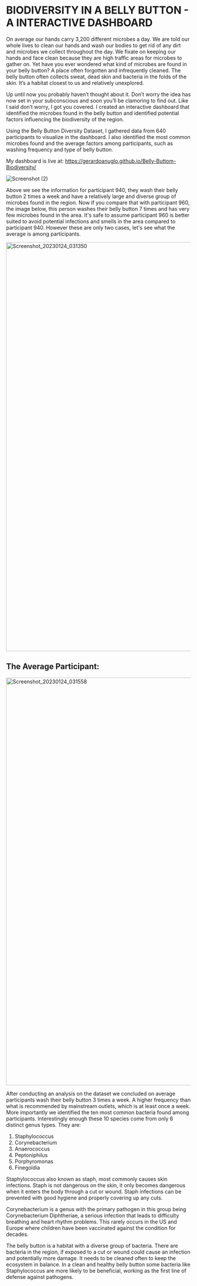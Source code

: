 # BIODIVERSITY IN A BELLY BUTTON - A INTERACTIVE DASHBOARD

On average our hands carry 3,200 different microbes a day. We are told our whole lives to clean our hands and wash our bodies to get rid of any dirt and microbes we collect throughout the day. We fixate on keeping our hands and face clean because they are high traffic areas for microbes to gather on. Yet have you ever wondered what kind of microbes are found in your belly button?  A place often forgotten and infrequently cleaned. The belly button often collects sweat, dead skin and bacteria in the folds of the skin. It’s a habitat closest to us and relatively unexplored.
 
Up until now you probably haven’t thought about it. Don’t worry the idea has now set in your subconscious and soon you’ll be clamoring to find out. Like I said don’t worry, I got you covered. I created an interactive dashboard that identified the microbes found in the belly button and identified potential factors influencing the biodiversity of the region. 

Using the Belly Button Diversity Dataset, I gathered data from 640 participants to visualize in the dashboard. I also identified the most common microbes found and the average factors among participants, such as washing frequency and type of belly button. 

My dashboard is live at: https://gerardoanuglo.github.io/Belly-Buttom-Biodiversity/

![Screenshot (2)](https://user-images.githubusercontent.com/85320743/213582131-a6547f27-23f7-4ac5-b55b-5be28a2e161c.png)

Above we see the information for participant 940, they wash their belly button 2 times a week and have a relatively large and diverse group of microbes found in the region. Now if you compare that with participant 960, the image below, this person washes their belly button 7 times and has very few microbes found in the area. It's safe to assume participant 960 is better suited to avoid potential infections and smells in the area compared to participant 940. However these are only two cases, let's see what the average is among participants. 

<img width="1111" alt="Screenshot_20230124_031350" src="https://user-images.githubusercontent.com/85320743/214442103-9113ed4c-2a30-4ce6-bfae-afa754b65166.png">

## The Average Participant: 

<img width="1107" alt="Screenshot_20230124_031558" src="https://user-images.githubusercontent.com/85320743/214442294-082a6428-aa91-46e7-8777-59a6e4c53d24.png">

After conducting an analysis on the dataset we concluded on average participants wash their belly button 3 times a week. A higher frequency than what is recommended by mainstream outlets, which is at least once a week. More importantly we identified the ten most common bacteria found among participants. Interestingly enough these 10 species come from only 6 distinct genus types. They are: 

1.  Staphylococcus
2.  Corynebacterium
3.  Anaerococcus
4.  Peptoniphilus
5.  Porphyromonas
6.  Finegoldia

Staphylococcus  also known as staph, most commonly causes skin infections. Staph is not dangerous on the skin, it only becomes dangerous when it enters the body through a cut or wound. Staph infections can be prevented with good hygiene and properly covering up any cuts.

Corynebacterium is a genus with the primary pathogen in this group being Corynebacterium Diphtheriae, a serious infection that leads to difficulty breathing and heart rhythm problems. This rarely occurs in the US and Europe where children have been vaccinated against the condition for decades. 

The belly button is a habitat with a diverse group of bacteria. There are bacteria in the region, if exposed to a cut or wound could cause an infection and potentially more damage. It needs to be cleaned often to keep the ecosystem in balance. In a clean and healthy belly button some bacteria like Staphylococcus are more likely to be beneficial, working as the first line of defense against pathogens. 
